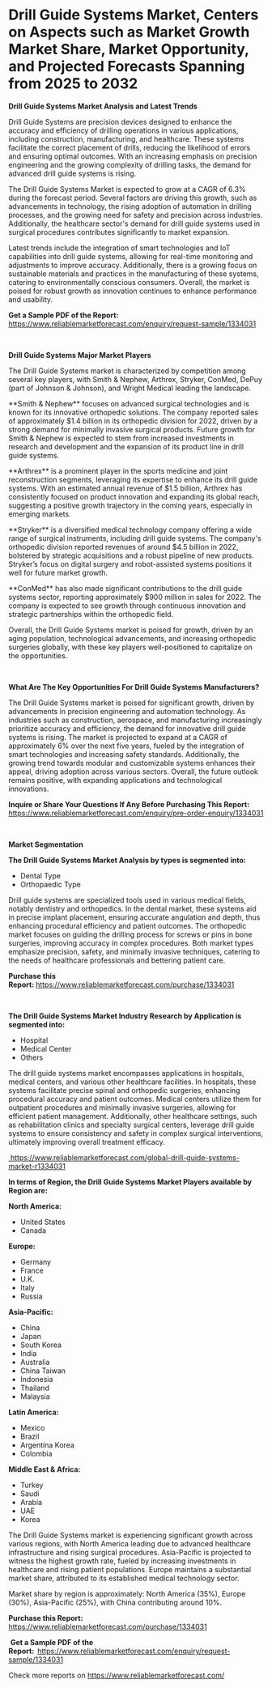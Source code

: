 <p><h1>Drill Guide Systems Market, Centers on Aspects such as Market Growth Market Share, Market Opportunity, and Projected Forecasts Spanning from 2025 to 2032</h1></p><p><strong>Drill Guide Systems Market Analysis and Latest Trends</strong></p>
<p><p>Drill Guide Systems are precision devices designed to enhance the accuracy and efficiency of drilling operations in various applications, including construction, manufacturing, and healthcare. These systems facilitate the correct placement of drills, reducing the likelihood of errors and ensuring optimal outcomes. With an increasing emphasis on precision engineering and the growing complexity of drilling tasks, the demand for advanced drill guide systems is rising.</p><p>The Drill Guide Systems Market is expected to grow at a CAGR of 6.3% during the forecast period. Several factors are driving this growth, such as advancements in technology, the rising adoption of automation in drilling processes, and the growing need for safety and precision across industries. Additionally, the healthcare sector's demand for drill guide systems used in surgical procedures contributes significantly to market expansion. </p><p>Latest trends include the integration of smart technologies and IoT capabilities into drill guide systems, allowing for real-time monitoring and adjustments to improve accuracy. Additionally, there is a growing focus on sustainable materials and practices in the manufacturing of these systems, catering to environmentally conscious consumers. Overall, the market is poised for robust growth as innovation continues to enhance performance and usability.</p></p>
<p><strong>Get a Sample PDF of the Report:&nbsp;</strong> <a href="https://www.reliablemarketforecast.com/enquiry/request-sample/1334031?utm_campaign=2288&utm_medium=2&utm_source=Github&utm_content=ia&utm_term=24032025&utm_id=drill-guide-systems">https://www.reliablemarketforecast.com/enquiry/request-sample/1334031</a></p>
<p>&nbsp;</p>
<p><strong>Drill Guide Systems Major Market Players</strong></p>
<p><p>The Drill Guide Systems market is characterized by competition among several key players, with Smith & Nephew, Arthrex, Stryker, ConMed, DePuy (part of Johnson & Johnson), and Wright Medical leading the landscape. </p><p>**Smith & Nephew** focuses on advanced surgical technologies and is known for its innovative orthopedic solutions. The company reported sales of approximately $1.4 billion in its orthopedic division for 2022, driven by a strong demand for minimally invasive surgical products. Future growth for Smith & Nephew is expected to stem from increased investments in research and development and the expansion of its product line in drill guide systems.</p><p>**Arthrex** is a prominent player in the sports medicine and joint reconstruction segments, leveraging its expertise to enhance its drill guide systems. With an estimated annual revenue of $1.5 billion, Arthrex has consistently focused on product innovation and expanding its global reach, suggesting a positive growth trajectory in the coming years, especially in emerging markets.</p><p>**Stryker** is a diversified medical technology company offering a wide range of surgical instruments, including drill guide systems. The company's orthopedic division reported revenues of around $4.5 billion in 2022, bolstered by strategic acquisitions and a robust pipeline of new products. Stryker’s focus on digital surgery and robot-assisted systems positions it well for future market growth.</p><p>**ConMed** has also made significant contributions to the drill guide systems sector, reporting approximately $900 million in sales for 2022. The company is expected to see growth through continuous innovation and strategic partnerships within the orthopedic field.</p><p>Overall, the Drill Guide Systems market is poised for growth, driven by an aging population, technological advancements, and increasing orthopedic surgeries globally, with these key players well-positioned to capitalize on the opportunities.</p></p>
<p>&nbsp;</p>
<p><strong>What Are The Key Opportunities For Drill Guide Systems Manufacturers?</strong></p>
<p><p>The Drill Guide Systems market is poised for significant growth, driven by advancements in precision engineering and automation technology. As industries such as construction, aerospace, and manufacturing increasingly prioritize accuracy and efficiency, the demand for innovative drill guide systems is rising. The market is projected to expand at a CAGR of approximately 6% over the next five years, fueled by the integration of smart technologies and increasing safety standards. Additionally, the growing trend towards modular and customizable systems enhances their appeal, driving adoption across various sectors. Overall, the future outlook remains positive, with expanding applications and technological innovations.</p></p>
<p><strong>Inquire or Share Your Questions If Any Before Purchasing This Report:</strong> <a href="https://www.reliablemarketforecast.com/enquiry/pre-order-enquiry/1334031?utm_campaign=2288&utm_medium=2&utm_source=Github&utm_content=ia&utm_term=24032025&utm_id=drill-guide-systems">https://www.reliablemarketforecast.com/enquiry/pre-order-enquiry/1334031</a></p>
<p>&nbsp;</p>
<p><strong>Market Segmentation</strong></p>
<p><strong>The Drill Guide Systems Market Analysis by types is segmented into:</strong></p>
<p><ul><li>Dental Type</li><li>Orthopaedic Type</li></ul></p>
<p><p>Drill guide systems are specialized tools used in various medical fields, notably dentistry and orthopedics. In the dental market, these systems aid in precise implant placement, ensuring accurate angulation and depth, thus enhancing procedural efficiency and patient outcomes. The orthopedic market focuses on guiding the drilling process for screws or pins in bone surgeries, improving accuracy in complex procedures. Both market types emphasize precision, safety, and minimally invasive techniques, catering to the needs of healthcare professionals and bettering patient care.</p></p>
<p><strong>Purchase this Report:&nbsp;</strong><a href="https://www.reliablemarketforecast.com/purchase/1334031?utm_campaign=2288&utm_medium=2&utm_source=Github&utm_content=ia&utm_term=24032025&utm_id=drill-guide-systems">https://www.reliablemarketforecast.com/purchase/1334031</a></p>
<p>&nbsp;</p>
<p><strong>The Drill Guide Systems Market Industry Research by Application is segmented into:</strong></p>
<p><ul><li>Hospital</li><li>Medical Center</li><li>Others</li></ul></p>
<p><p>The drill guide systems market encompasses applications in hospitals, medical centers, and various other healthcare facilities. In hospitals, these systems facilitate precise spinal and orthopedic surgeries, enhancing procedural accuracy and patient outcomes. Medical centers utilize them for outpatient procedures and minimally invasive surgeries, allowing for efficient patient management. Additionally, other healthcare settings, such as rehabilitation clinics and specialty surgical centers, leverage drill guide systems to ensure consistency and safety in complex surgical interventions, ultimately improving overall treatment efficacy.</p></p>
<p><a href="https://www.reliablemarketforecast.com/global-drill-guide-systems-market-r1334031?utm_campaign=2288&utm_medium=2&utm_source=Github&utm_content=ia&utm_term=24032025&utm_id=drill-guide-systems">&nbsp;https://www.reliablemarketforecast.com/global-drill-guide-systems-market-r1334031</a></p>
<p><strong>In terms of Region, the Drill Guide Systems Market Players available by Region are:</strong></p>
<p>
    <p> <strong> North America: </strong>
        <ul>
            <li>United States</li>
            <li>Canada</li>
        </ul>
        </p> 
    <p> <strong> Europe: </strong>
        <ul>
            <li>Germany</li>
            <li>France</li>
            <li>U.K.</li>
            <li>Italy</li>
            <li>Russia</li>
        </ul>
        </p> 
    <p> <strong> Asia-Pacific: </strong>
        <ul>
            <li>China</li>
            <li>Japan</li>
            <li>South Korea</li>
            <li>India</li>
            <li>Australia</li>
            <li>China Taiwan</li>
            <li>Indonesia</li>
            <li>Thailand</li>
            <li>Malaysia</li>
        </ul>
        </p> 
    <p> <strong> Latin America: </strong>
        <ul>
            <li>Mexico</li>
            <li>Brazil</li>
            <li>Argentina Korea</li>
            <li>Colombia</li>
        </ul>
        </p> 
    <p> <strong> Middle East & Africa: </strong>
        <ul>
            <li>Turkey</li>
            <li>Saudi</li>
            <li>Arabia</li>
            <li>UAE</li>
            <li>Korea</li>
        </ul>
    </p>
    </p>
<p><p>The Drill Guide Systems market is experiencing significant growth across various regions, with North America leading due to advanced healthcare infrastructure and rising surgical procedures. Asia-Pacific is projected to witness the highest growth rate, fueled by increasing investments in healthcare and rising patient populations. Europe maintains a substantial market share, attributed to its established medical technology sector. </p><p>Market share by region is approximately: North America (35%), Europe (30%), Asia-Pacific (25%), with China contributing around 10%.</p></p>
<p><strong>Purchase this Report: </strong><a href="https://www.reliablemarketforecast.com/purchase/1334031?utm_campaign=2288&utm_medium=2&utm_source=Github&utm_content=ia&utm_term=24032025&utm_id=drill-guide-systems">https://www.reliablemarketforecast.com/purchase/1334031</a></p>
<p>&nbsp;<strong>Get a Sample PDF of the Report:&nbsp;&nbsp;</strong><a href="https://www.reliablemarketforecast.com/enquiry/request-sample/1334031?utm_campaign=2288&utm_medium=2&utm_source=Github&utm_content=ia&utm_term=24032025&utm_id=drill-guide-systems">https://www.reliablemarketforecast.com/enquiry/request-sample/1334031</a></p>
<p><strong></strong></p>
<p>Check more reports on <a href="https://www.reliablemarketforecast.com/?utm_campaign=2288&utm_medium=2&utm_source=Github&utm_content=ia&utm_term=24032025&utm_id=drill-guide-systems">https://www.reliablemarketforecast.com/</a></p>